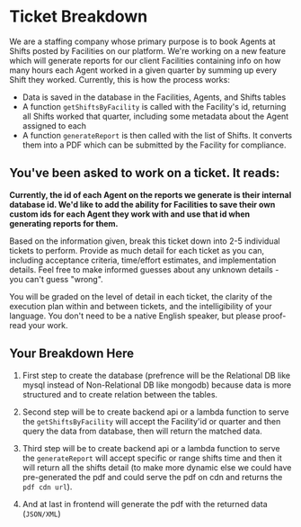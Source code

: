 # Ticket Breakdown

We are a staffing company whose primary purpose is to book Agents at Shifts posted by Facilities on our platform. We're working on a new feature which will generate reports for our client Facilities containing info on how many hours each Agent worked in a given quarter by summing up every Shift they worked. Currently, this is how the process works:

- Data is saved in the database in the Facilities, Agents, and Shifts tables
- A function `getShiftsByFacility` is called with the Facility's id, returning all Shifts worked that quarter, including some metadata about the Agent assigned to each
- A function `generateReport` is then called with the list of Shifts. It converts them into a PDF which can be submitted by the Facility for compliance.

## You've been asked to work on a ticket. It reads:

**Currently, the id of each Agent on the reports we generate is their internal database id. We'd like to add the ability for Facilities to save their own custom ids for each Agent they work with and use that id when generating reports for them.**

Based on the information given, break this ticket down into 2-5 individual tickets to perform. Provide as much detail for each ticket as you can, including acceptance criteria, time/effort estimates, and implementation details. Feel free to make informed guesses about any unknown details - you can't guess "wrong".

You will be graded on the level of detail in each ticket, the clarity of the execution plan within and between tickets, and the intelligibility of your language. You don't need to be a native English speaker, but please proof-read your work.

## Your Breakdown Here

1. First step to create the database (prefrence will be the Relational DB like mysql instead of Non-Relational DB like mongodb) because data is more structured and to create relation between the tables.

2. Second step will be to create backend api or a lambda function to serve the `getShiftsByFacility` will accept the Facility'id or quarter and then query the data from database, then will return the matched data.

3. Third step will be to create backend api or a lambda function to serve the `generateReport` will accept specific or range shifts time and then it will return all the shifts detail (to make more dynamic else we could have pre-generated the pdf and could serve the pdf on cdn and returns the `pdf cdn url`).

4. And at last in frontend will generate the pdf with the returned data (`JSON/XML`)
